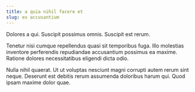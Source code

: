 ```yaml
---
title: a quia nihil facere et
slug: ex accusantium
---
```


Dolores a qui. Suscipit possimus omnis. Suscipit est rerum.

Tenetur nisi cumque repellendus quasi sit temporibus fuga. Illo molestias inventore perferendis repudiandae accusantium possimus ea maxime. Ratione dolores necessitatibus eligendi dicta odio.

Nulla nihil quaerat. Ut ut voluptas nesciunt magni corrupti autem rerum sint neque. Deserunt est debitis rerum assumenda doloribus harum qui. Quod ipsam maxime dolor quae.
